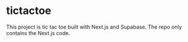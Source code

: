 # tictactoe
This project is tic tac toe built with Next.js and Supabase. The repo only contains the Next.js code.
